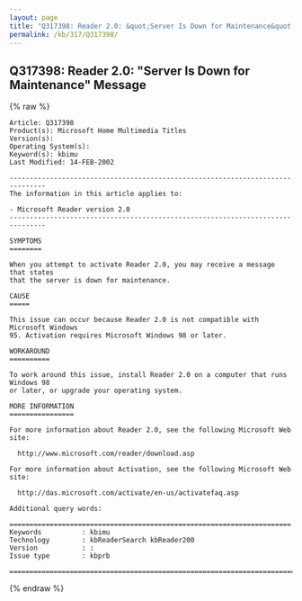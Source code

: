 ```yaml
---
layout: page
title: "Q317398: Reader 2.0: &quot;Server Is Down for Maintenance&quot; Message"
permalink: /kb/317/Q317398/
---
```


## Q317398: Reader 2.0: &quot;Server Is Down for Maintenance&quot; Message

{% raw %}

	Article: Q317398
	Product(s): Microsoft Home Multimedia Titles
	Version(s): 
	Operating System(s): 
	Keyword(s): kbimu
	Last Modified: 14-FEB-2002
	
	-------------------------------------------------------------------------------
	The information in this article applies to:
	
	- Microsoft Reader version 2.0 
	-------------------------------------------------------------------------------
	
	SYMPTOMS
	========
	
	When you attempt to activate Reader 2.0, you may receive a message that states
	that the server is down for maintenance.
	
	CAUSE
	=====
	
	This issue can occur because Reader 2.0 is not compatible with Microsoft Windows
	95. Activation requires Microsoft Windows 98 or later.
	
	WORKAROUND
	==========
	
	To work around this issue, install Reader 2.0 on a computer that runs Windows 98
	or later, or upgrade your operating system.
	
	MORE INFORMATION
	================
	
	For more information about Reader 2.0, see the following Microsoft Web site:
	
	  http://www.microsoft.com/reader/download.asp
	
	For more information about Activation, see the following Microsoft Web site:
	
	  http://das.microsoft.com/activate/en-us/activatefaq.asp
	
	Additional query words:
	
	======================================================================
	Keywords          : kbimu 
	Technology        : kbReaderSearch kbReader200
	Version           : :
	Issue type        : kbprb
	
	=============================================================================
	

{% endraw %}
